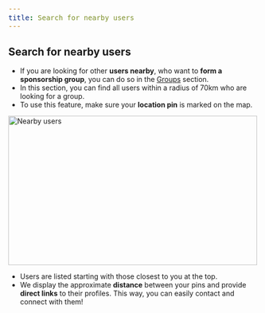 ```yaml
---
title: Search for nearby users
---
```


<style>
  span {
    font-size: 14px;
  }
  li {
    margin: 0 !important;
  }
  h3 {
    margin-bottom: 0;
  }
</style>

## Search for nearby users

- <span>If you are looking for other <strong>users nearby</strong>, who want to <strong>form a sponsorship group</strong>, you can do so in the <a href="/groups">Groups</a> section.</span> 
- <span>In this section, you can find all users within a radius of 70km who are looking for a group.</span> 
- <span>To use this feature, make sure your <strong>location pin</strong> is marked on the map.</span> 

<img src="/academy/demo/search-nearby-users.png" alt="Nearby users" width="500" height="300" class="ml-4">

- <span>Users are listed starting with those closest to you at the top.</span> 
- <span>We display the approximate <strong>distance</strong> between your pins and provide <strong>direct links</strong> to their profiles.</span> 
<span>This way, you can easily contact and connect with them!</span> 
